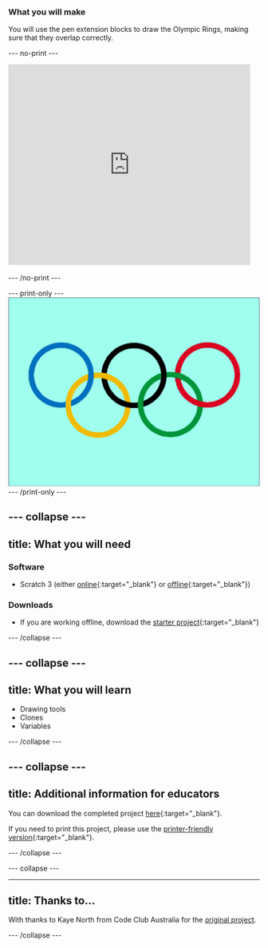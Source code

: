 ### What you will make

You will use the pen extension blocks to draw the Olympic Rings, making sure that they overlap correctly.

--- no-print ---

<div class="scratch-preview">
  <iframe allowtransparency="true" width="485" height="402" src="https://scratch.mit.edu/projects/embed/1048245134/?autostart=false" frameborder="0"></iframe>
</div>

--- /no-print ---

--- print-only ---
![Complete project](images/showcase_static.png)
--- /print-only ---

--- collapse ---
---
title: What you will need
---
### Software

+ Scratch 3 (either [online](http://rpf.io/scratchon){:target="_blank"} or [offline](http://rpf.io/scratchoff){:target="_blank"})

### Downloads

+ If you are working offline, download the [starter project](https://rpf.io/p/en/olympic-rings-go){:target="_blank"} 
 
--- /collapse ---

--- collapse ---
---
title: What you will learn
---

+ Drawing tools
+ Clones
+ Variables

--- /collapse ---

--- collapse ---
---
title: Additional information for educators
---

You can download the completed project [here](https://scratch.mit.edu/projects/1048245134){:target="_blank"}.

If you need to print this project, please use the [printer-friendly version](https://projects.raspberrypi.org/en/projects/olympic-rings/print){:target="_blank"}.

--- /collapse ---

--- collapse ---

---
title: Thanks to...
---

With thanks to Kaye North from Code Club Australia for the [original project](https://www.codeclubau.org/projects/olympic-rings).

--- /collapse ---

